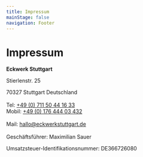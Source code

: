 ```yaml
---
title: Impressum
mainStage: false
navigation: Footer
---
```


# Impressum

**Eckwerk Stuttgart**

Stierlenstr. 25

70327 Stuttgart
Deutschland
\
\
Tel: [+49 (0) 711 50 44 16 33](tel:+4971150441633)
\
Mobil: [+49 (0) 176 444 03 432](tel:+4917644403432)
\
\
Mail: [hallo@eckwerkstuttgart.de](mailto:hallo@eckwerkstuttgart.de)
\
\
Geschäftsführer: Maximilian Sauer

Umsatzsteuer-Identifikationsnummer: DE366726080

